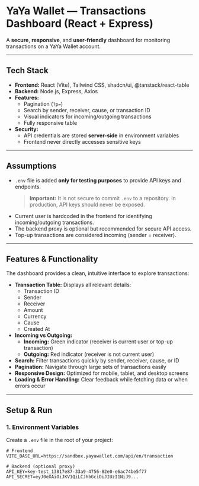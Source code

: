 # YaYa Wallet — Transactions Dashboard (React + Express)

A **secure**, **responsive**, and **user-friendly** dashboard for monitoring transactions on a YaYa Wallet account.

---

## Tech Stack

- **Frontend:** React (Vite), Tailwind CSS, shadcn/ui, @tanstack/react-table  
- **Backend:** Node.js, Express, Axios  
- **Features:**  
  - Pagination (`?p=`)  
  - Search by sender, receiver, cause, or transaction ID  
  - Visual indicators for incoming/outgoing transactions  
  - Fully responsive table  
- **Security:**  
  - API credentials are stored **server-side** in environment variables  
  - Frontend never directly accesses sensitive keys

---

## Assumptions

- `.env` file is added **only for testing purposes** to provide API keys and endpoints.  
  > **Important:** It is not secure to commit `.env` to a repository. In production, API keys should never be exposed.  
- Current user is hardcoded in the frontend for identifying incoming/outgoing transactions.  
- The backend proxy is optional but recommended for secure API access.  
- Top-up transactions are considered incoming (sender = receiver).  

---

## Features & Functionality

The dashboard provides a clean, intuitive interface to explore transactions:

- **Transaction Table:** Displays all relevant details:
  - Transaction ID  
  - Sender  
  - Receiver  
  - Amount  
  - Currency  
  - Cause  
  - Created At  
- **Incoming vs Outgoing:**  
  - **Incoming:** Green indicator (receiver is current user or top-up transaction)  
  - **Outgoing:** Red indicator (receiver is not current user)  
- **Search:** Filter transactions quickly by sender, receiver, cause, or ID  
- **Pagination:** Navigate through large sets of transactions easily  
- **Responsive Design:** Optimized for mobile, tablet, and desktop screens  
- **Loading & Error Handling:** Clear feedback while fetching data or when errors occur  

---

## Setup & Run

### 1. Environment Variables

Create a `.env` file in the root of your project:

```env
# Frontend
VITE_BASE_URL=https://sandbox.yayawallet.com/api/en/transaction

# Backend (optional proxy)
API_KEY=key-test_13817e87-33a9-4756-82e0-e6ac74be5f77
API_SECRET=eyJ0eXAiOiJKV1QiLCJhbGciOiJIUzI1NiJ9...
